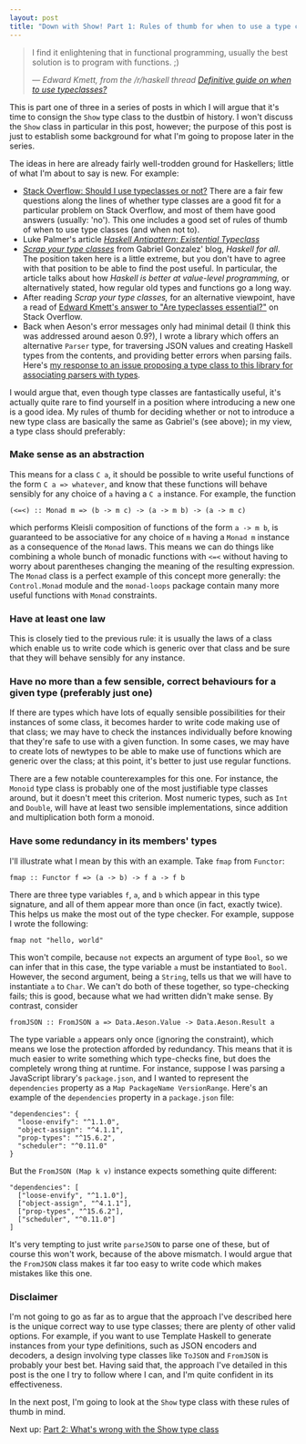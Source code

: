 ```yaml
---
layout: post
title: "Down with Show! Part 1: Rules of thumb for when to use a type class"
---
```


> I find it enlightening that in functional programming, usually the best
> solution is to program with functions. ;)
>
> &mdash; *Edward Kmett, from the /r/haskell thread [Definitive guide on when to use typeclasses?][]*

This is part one of three in a series of posts in which I will argue that it's
time to consign the `Show` type class to the dustbin of history. I won't
discuss the `Show` class in particular in this post, however; the purpose of
this post is just to establish some background for what I'm going to propose
later in the series.

The ideas in here are already fairly well-trodden ground for Haskellers; little
of what I'm about to say is new. For example:

* [Stack Overflow: Should I use typeclasses or not?][] There are a fair few
  questions along the lines of whether type classes are a good fit for a
  particular problem on Stack Overflow, and most of them have good answers
  (usually: 'no'). This one includes a good set of rules of thumb of when to
  use type classes (and when not to).
* Luke Palmer's article *[Haskell Antipattern: Existential Typeclass][]*
* *[Scrap your type classes][]* from Gabriel Gonzalez' blog, *Haskell for all*.
  The position taken here is a little extreme, but you don't have to agree with
  that position to be able to find the post useful. In particular, the article
  talks about how *Haskell is better at value-level programming,* or
  alternatively stated, how regular old types and functions go a long way.
* After reading *Scrap your type classes,* for an alternative viewpoint, have a
  read of [Edward Kmett's answer to "Are typeclasses essential?"][] on Stack
  Overflow.
* Back when Aeson's error messages only had minimal detail (I think this was
  addressed around aeson 0.9?), I wrote a library which offers an alternative
  `Parser` type, for traversing JSON values and creating Haskell types from the
  contents, and providing better errors when parsing fails. Here's [my response
  to an issue proposing a type class to this library for associating parsers
  with types][].

I would argue that, even though type classes are fantastically useful, it's
actually quite rare to find yourself in a position where introducing a new one
is a good idea. My rules of thumb for deciding whether or not to introduce a
new type class are basically the same as Gabriel's (see above); in my view, a
type class should preferably:

### Make sense as an abstraction

This means for a class `C a`, it should be possible to write useful functions
of the form `C a => whatever`, and know that these functions will behave
sensibly for any choice of `a` having a `C a` instance. For example, the
function
```
(<=<) :: Monad m => (b -> m c) -> (a -> m b) -> (a -> m c)
```
which performs Kleisli composition of functions of the form `a -> m b`, is
guaranteed to be associative for any choice of `m` having a `Monad m` instance
as a consequence of the `Monad` laws. This means we can do things like
combining a whole bunch of monadic functions with `<=<` without having to worry
about parentheses changing the meaning of the resulting expression.  The
`Monad` class is a perfect example of this concept more generally: the
`Control.Monad` module and the `monad-loops` package contain many more useful
functions with `Monad` constraints.

### Have at least one law

This is closely tied to the previous rule: it is usually the laws of a class
which enable us to write code which is generic over that class and be sure that
they will behave sensibly for any instance.

### Have no more than a few sensible, correct behaviours for a given type (preferably just one)

If there are types which have lots of equally sensible possibilities for their
instances of some class, it becomes harder to write code making use of that
class; we may have to check the instances individually before knowing that
they're safe to use with a given function. In some cases, we may have to create
lots of newtypes to be able to make use of functions which are generic over
the class; at this point, it's better to just use regular functions.

There are a few notable counterexamples for this one. For instance, the
`Monoid` type class is probably one of the most justifiable type classes
around, but it doesn't meet this criterion. Most numeric types, such as `Int`
and `Double`, will have at least two sensible implementations, since addition
and multiplication both form a monoid.

### Have some redundancy in its members' types

I'll illustrate what I mean by this with an example. Take `fmap` from
`Functor`:
```
fmap :: Functor f => (a -> b) -> f a -> f b
```
There are three type variables `f`, `a`, and `b` which appear in this type
signature, and all of them appear more than once (in fact, exactly twice).
This helps us make the most out of the type checker. For example, suppose I
wrote the following:
```
fmap not "hello, world"
```
This won't compile, because `not` expects an argument of type `Bool`, so we can
infer that in this case, the type variable `a` must be instantiated to `Bool`.
However, the second argument, being a `String`, tells us that we will have to
instantiate `a` to `Char`. We can't do both of these together, so type-checking
fails; this is good, because what we had written didn't make sense.  By
contrast, consider
```
fromJSON :: FromJSON a => Data.Aeson.Value -> Data.Aeson.Result a
```
The type variable `a` appears only once (ignoring the constraint), which means
we lose the protection afforded by redundancy. This means that it is much
easier to write something which type-checks fine, but does the completely wrong
thing at runtime. For instance, suppose I was parsing a JavaScript library's
`package.json`, and I wanted to represent the `dependencies` property as a `Map
PackageName VersionRange`. Here's an example of the `dependencies` property in
a `package.json` file:
```
"dependencies": {
  "loose-envify": "^1.1.0",
  "object-assign": "^4.1.1",
  "prop-types": "^15.6.2",
  "scheduler": "^0.11.0"
}
```
But the `FromJSON (Map k v)` instance expects something quite different:
```
"dependencies": [
  ["loose-envify", "^1.1.0"],
  ["object-assign", "^4.1.1"],
  ["prop-types", "^15.6.2"],
  ["scheduler", "^0.11.0"]
]
```
It's very tempting to just write `parseJSON` to parse one of these, but of
course this won't work, because of the above mismatch. I would argue that the
`FromJSON` class makes it far too easy to write code which makes mistakes like
this one.

### Disclaimer

I'm not going to go as far as to argue that the approach I've described here is
the unique correct way to use type classes; there are plenty of other valid
options. For example, if you want to use Template Haskell to generate instances
from your type definitions, such as JSON encoders and decoders, a design
involving type classes like `ToJSON` and `FromJSON` is probably your best bet.
Having said that, the approach I've detailed in this post is the one I try to
follow where I can, and I'm quite confident in its effectiveness.

In the next post, I'm going to look at the `Show` type class with these rules
of thumb in mind.

Next up: [Part 2: What's wrong with the Show type class](../down-with-show-part-2/)

[Definitive guide on when to use typeclasses?]: https://www.reddit.com/r/haskell/comments/1j0awq/definitive_guide_on_when_to_use_typeclasses/
[Haskell Antipattern: Existential Typeclass]: https://lukepalmer.wordpress.com/2010/01/24/haskell-antipattern-existential-typeclass/
[Scrap your type classes]: http://www.haskellforall.com/2012/05/scrap-your-type-classes.html
[Stack Overflow: Should I use typeclasses or not?]: https://stackoverflow.com/questions/17100036/should-i-use-typeclasses-or-not
[Edward Kmett's answer to "Are typeclasses essential?"]: https://stackoverflow.com/questions/25855507/are-typeclasses-essential
[my response to an issue proposing a type class to this library for associating parsers with types]: https://github.com/hdgarrood/aeson-better-errors/issues/4#issuecomment-121549136
